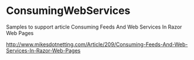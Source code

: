 ﻿ConsumingWebServices
====================

Samples to support article Consuming Feeds And Web Services In Razor Web Pages

http://www.mikesdotnetting.com/Article/209/Consuming-Feeds-And-Web-Services-In-Razor-Web-Pages